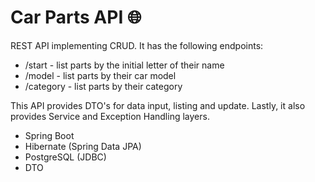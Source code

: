 # Car Parts API 🌐

REST API implementing CRUD. It has the following endpoints:

* /start - list parts by the initial letter of their name
* /model - list parts by their car model
* /category - list parts by their category

This API provides DTO's for data input, listing and update. Lastly, it also provides Service and Exception Handling layers.

* Spring Boot
* Hibernate (Spring Data JPA)
* PostgreSQL (JDBC)
* DTO
